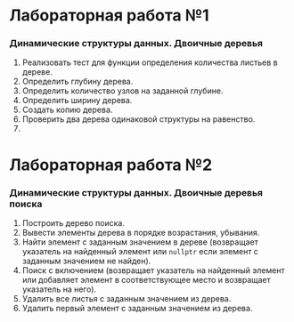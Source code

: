 ﻿# Лабораторная работа №1
### Динамические структуры данных. Двоичные деревья

1. Реализовать тест для функции определения количества листьев в дереве.
2. Определить глубину дерева.
3. Определить количество узлов на заданной глубине.
4. Определить ширину дерева.
5. Создать копию дерева.
6. Проверить два дерева одинаковой структуры на равенство.
7. 

# Лабораторная работа №2
### Динамические структуры данных. Двоичные деревья поиска

1. Построить дерево поиска.
2. Вывести элементы дерева в порядке возрастания, убывания.
3. Найти элемент с заданным значением в дереве (возвращает указатель на найденный элемент или `nullptr` если элемент с заданным значением не найден).
4. Поиск с включением (возвращает указатель на найденный элемент или добавляет элемент в соответствующее место и возвращает указатель на него).
5. Удалить все листья с заданным значением из дерева.
6. Удалить первый элемент с заданным значением из дерева.
